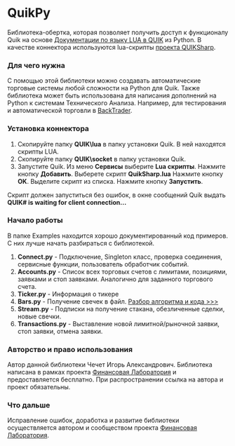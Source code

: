 # QuikPy
Библиотека-обертка, которая позволяет получить доступ к функционалу Quik на основе [Документации по языку LUA в QUIK](https://arqatech.com/ru/support/files/) из Python. В качестве коннектора используются lua-скрипты [проекта QUIKSharp](https://github.com/finsight/QUIKSharp).

### Для чего нужна
С помощью этой библиотеки можно создавать автоматические торговые системы любой сложности на Python для Quik. Также библиотека может быть использована для написания дополнений на Python к системам Технического Анализа. Например, для тестирования и автоматической торговли в [BackTrader](https://www.backtrader.com/).

### Установка коннектора
1.	Скопируйте папку **QUIK\lua** в папку установки Quik. В ней находятся скрипты LUA.
2.	Скопируйте папку **QUIK\socket** в папку установки Quik.
3.	Запустите Quik. Из меню **Сервисы** выберите **Lua скрипты**. Нажмите кнопку **Добавить**. Выберете скрипт **QuikSharp.lua** Нажмите кнопку **OK**. Выделите скрипт из списка. Нажмите кнопку **Запустить**.

Скрипт должен запуститься без ошибок, в окне сообщений Quik выдать **QUIK# is waiting for client connection...**

### Начало работы
В папке Examples находится хорошо документированный код примеров. С них лучше начать разбираться с библиотекой.

1. **Connect.py** - Подключение, Singleton класс, проверка соединения, сервисные функции, пользователь обработчик событий.
2. **Accounts.py** - Список всех торговых счетов с лимитами, позициями, заявками и стоп заявками. Аналогично для заданного торгового счета.
3. **Ticker.py** - Информация о тикере
4. **Bars.py** - Получение свечек в файл. [Разбор алгоритма и кода >>>](https://finlab.vip/barspy/)
5. **Stream.py** - Подписки на получение стакана, обезличенные сделки, новые свечки.
6. **Transactions.py** - Выставление новой лимитной/рыночной заявки, стоп заявки, отмена заявки.

### Авторство и право использования
Автор данной библиотеки Чечет Игорь Александрович. Библиотека написана в рамках проекта [Финансовая Лаборатория](https://finlab.vip/) и предоставляется бесплатно. При распространении ссылка на автора и проект обязательны.

### Что дальше
Исправление ошибок, доработка и развитие библиотеки осуществляется автором и сообществом проекта [Финансовая Лаборатория](https://finlab.vip/).